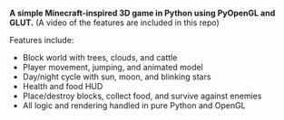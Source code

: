 **A simple Minecraft-inspired 3D game in Python using PyOpenGL and GLUT.**
(A video of the features are included in this repo)

Features include:
- Block world with trees, clouds, and cattle  
- Player movement, jumping, and animated model  
- Day/night cycle with sun, moon, and blinking stars  
- Health and food HUD  
- Place/destroy blocks, collect food, and survive against enemies  
- All logic and rendering handled in pure Python and OpenGL  
